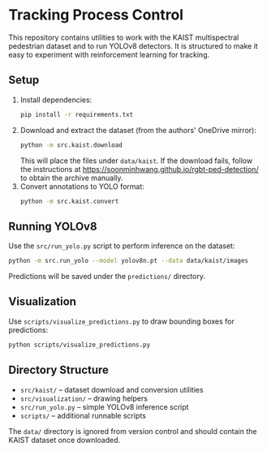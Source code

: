 # Tracking Process Control

This repository contains utilities to work with the KAIST multispectral pedestrian dataset and to run YOLOv8 detectors. It is structured to make it easy to experiment with reinforcement learning for tracking.

## Setup

1. Install dependencies:
   ```bash
   pip install -r requirements.txt
   ```
2. Download and extract the dataset (from the authors' OneDrive mirror):
   ```bash
   python -m src.kaist.download
   ```
   This will place the files under `data/kaist`. If the download fails,
   follow the instructions at <https://soonminhwang.github.io/rgbt-ped-detection/>
   to obtain the archive manually.
3. Convert annotations to YOLO format:
   ```bash
   python -m src.kaist.convert
   ```

## Running YOLOv8

Use the `src/run_yolo.py` script to perform inference on the dataset:

```bash
python -m src.run_yolo --model yolov8n.pt --data data/kaist/images
```

Predictions will be saved under the `predictions/` directory.

## Visualization

Use `scripts/visualize_predictions.py` to draw bounding boxes for predictions:

```bash
python scripts/visualize_predictions.py
```

## Directory Structure

- `src/kaist/` – dataset download and conversion utilities
- `src/visualization/` – drawing helpers
- `src/run_yolo.py` – simple YOLOv8 inference script
- `scripts/` – additional runnable scripts

The `data/` directory is ignored from version control and should contain the KAIST dataset once downloaded.
